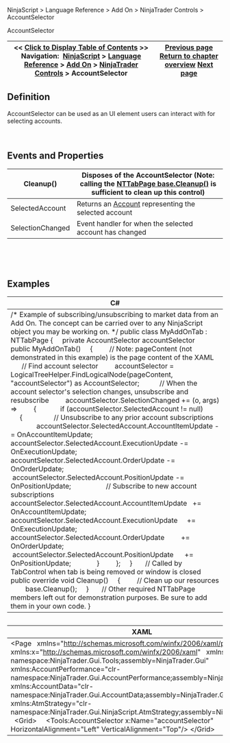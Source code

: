 ﻿


NinjaScript \> Language Reference \> Add On \> NinjaTrader Controls \> AccountSelector






















AccountSelector







| \<\< [Click to Display Table of Contents](accountselector.md) \>\> **Navigation:**     [NinjaScript](ninjascript.md) \> [Language Reference](language_reference_wip.md) \> [Add On](add_on.md) \> [NinjaTrader Controls](controls.md) \> AccountSelector | [Previous page](controls.md) [Return to chapter overview](controls.md) [Next page](atmstrategyselector.md) |
| --- | --- |











## Definition


AccountSelector can be used as an UI element users can interact with for selecting accounts.


 


## Events and Properties




| Cleanup() | Disposes of the AccountSelector (Note: calling the [NTTabPage base.Cleanup()](nttabpage_cleanup.md) is sufficient to clean up this control) |
| --- | --- |
| SelectedAccount | Returns an [Account](account_class.md) representing the selected account |
| SelectionChanged | Event handler for when the selected account has changed |



 


 


## 


## Examples




| C\# |
| --- |
| /\* Example of subscribing/unsubscribing to market data from an Add On. The concept can be carried over to any NinjaScript object you may be working on. \*/ public class MyAddOnTab : NTTabPage {      private AccountSelector accountSelector        public MyAddOnTab()      {           // Note: pageContent (not demonstrated in this example) is the page content of the XAML           // Find account selector           accountSelector \= LogicalTreeHelper.FindLogicalNode(pageContent, "accountSelector") as AccountSelector;             // When the account selector's selection changes, unsubscribe and resubscribe           accountSelector.SelectionChanged \+\= (o, args) \=\>           {                if (accountSelector.SelectedAccount !\= null)                {                     // Unsubscribe to any prior account subscriptions                    accountSelector.SelectedAccount.AccountItemUpdate \-\= OnAccountItemUpdate;                     accountSelector.SelectedAccount.ExecutionUpdate \-\= OnExecutionUpdate;                    accountSelector.SelectedAccount.OrderUpdate \-\= OnOrderUpdate;                     accountSelector.SelectedAccount.PositionUpdate \-\= OnPositionUpdate;                       // Subscribe to new account subscriptions                    accountSelector.SelectedAccount.AccountItemUpdate   \+\= OnAccountItemUpdate;                     accountSelector.SelectedAccount.ExecutionUpdate     \+\= OnExecutionUpdate;                     accountSelector.SelectedAccount.OrderUpdate         \+\= OnOrderUpdate;                     accountSelector.SelectedAccount.PositionUpdate      \+\= OnPositionUpdate;                }           };      }        // Called by TabControl when tab is being removed or window is closed      public override void Cleanup()      {           // Clean up our resources          base.Cleanup();      }        // Other required NTTabPage members left out for demonstration purposes. Be sure to add them in your own code. } |



## 




| XAML |
| --- |
| \<Page   xmlns\="http://schemas.microsoft.com/winfx/2006/xaml/presentation"    xmlns:x\="http://schemas.microsoft.com/winfx/2006/xaml"    xmlns:Tools\="clr\-namespace:NinjaTrader.Gui.Tools;assembly\=NinjaTrader.Gui"    xmlns:AccountPerformance\="clr\-namespace:NinjaTrader.Gui.AccountPerformance;assembly\=NinjaTrader.Gui"     xmlns:AccountData\="clr\-namespace:NinjaTrader.Gui.AccountData;assembly\=NinjaTrader.Gui"     xmlns:AtmStrategy\="clr\-namespace:NinjaTrader.Gui.NinjaScript.AtmStrategy;assembly\=NinjaTrader.Gui"\>   \<Grid\>      \<Tools:AccountSelector x:Name\="accountSelector" HorizontalAlignment\="Left" VerticalAlignment\="Top"/\> \</Grid\> |









